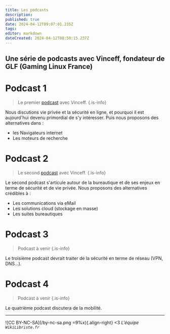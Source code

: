 ```yaml
---
title: Les podcasts
description: 
published: true
date: 2024-04-12T09:07:01.235Z
tags: 
editor: markdown
dateCreated: 2024-04-12T08:50:15.237Z
---
```


## Une série de podcasts avec Vinceff, fondateur de GLF (Gaming Linux France)

# Podcast 1

> Le premier [podcast](/podcasts/podcast-vinceff-recherches-internet) avec Vinceff.
{.is-info}

Nous discutions vie privée et la sécurité en ligne, et pourquoi il est aujourd'hui devenu primordial de s'y intéresser. Puis nous proposons des alternatives dans :
- les Navigateurs internet
- Les moteurs de recherche

# Podcast 2

> Le second [podcast](/podcasts/podacst-vinceff-bureautique-cloud) avec Vinceff.
{.is-info}

Le second podcast s'articule autour de la bureautique et de ses enjeux en terme de sécurité et de vie privée. Nous proposons des alternatives crédibles à :
- Les communications via eMail
- Les solutions cloud (stockage en masse)
- Les suites bureautiques

# Podcast 3

> Podcast à venir
{.is-info}

Le troisième podcast devrait traiter de la sécurité en terme de réseau (VPN, DNS...).

# Podcast 4

> Podcast à venir
{.is-info}

Le quatrième podcast discutera de la mobilité.


---
![CC BY-NC-SA](/by-nc-sa.png =9%x){.align-right} <3 *L'équipe `WikiLibriste.fr`*
<br>